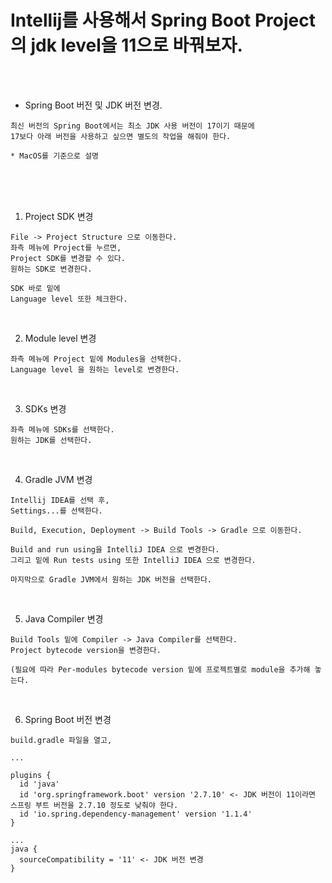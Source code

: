 # Intellij를 사용해서 Spring Boot Project의 jdk level을 11으로 바꿔보자.

<br /><br />

* Spring Boot 버전 및 JDK 버전 변경.
```
최신 버전의 Spring Boot에서는 최소 JDK 사용 버전이 17이기 때문에
17보다 아래 버전을 사용하고 싶으면 별도의 작업을 해줘야 한다.

* MacOS를 기준으로 설명
```

<br /><br /><br />

1. Project SDK 변경
```
File -> Project Structure 으로 이동한다.
좌측 메뉴에 Project를 누르면,
Project SDK를 변경할 수 있다.
원하는 SDK로 변경한다.

SDK 바로 밑에
Language level 또한 체크한다.
```

<br />

2. Module level 변경
```
좌측 메뉴에 Project 밑에 Modules을 선택한다.
Language level 을 원하는 level로 변경한다.
```

<br />

3. SDKs 변경
```
좌측 메뉴에 SDKs를 선택한다.
원하는 JDK를 선택한다.
```

<br />

4. Gradle JVM 변경
```
Intellij IDEA를 선택 후,
Settings...를 선택한다.

Build, Execution, Deployment -> Build Tools -> Gradle 으로 이동한다.

Build and run using을 IntelliJ IDEA 으로 변경한다.
그리고 밑에 Run tests using 또한 IntelliJ IDEA 으로 변경한다.

마지막으로 Gradle JVM에서 원하는 JDK 버전을 선택한다.
```

<br />

5. Java Compiler 변경
```
Build Tools 밑에 Compiler -> Java Compiler를 선택한다.
Project bytecode version을 변경한다.

(필요에 따라 Per-modules bytecode version 밑에 프로젝트별로 module을 추가해 놓는다.
```

<br />

6. Spring Boot 버전 변경
```
build.gradle 파일을 열고,

...

plugins {
  id 'java'
  id 'org.springframework.boot' version '2.7.10' <- JDK 버전이 11이라면 스프링 부트 버전을 2.7.10 정도로 낮춰야 한다.
  id 'io.spring.dependency-management' version '1.1.4'
}

...
java {
  sourceCompatibility = '11' <- JDK 버전 변경
}
```
